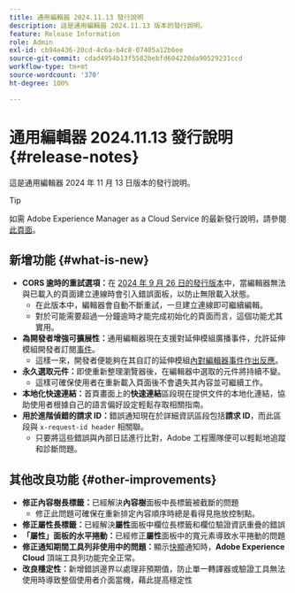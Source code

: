 ```yaml
---
title: 通用編輯器 2024.11.13 發行說明
description: 這是通用編輯器 2024.11.13 版本的發行說明。
feature: Release Information
role: Admin
exl-id: cb94e436-20cd-4c6a-b4c8-07405a12b6ee
source-git-commit: cdad4954b13f5582bebfd604220da90529231ccd
workflow-type: tm+mt
source-wordcount: '370'
ht-degree: 100%

---
```


# 通用編輯器 2024.11.13 發行說明 {#release-notes}

這是通用編輯器 2024 年 11 月 13 日版本的發行說明。

>[!TIP]
>
>如需 Adobe Experience Manager as a Cloud Service 的最新發行說明，請參閱[此頁面](/help/release-notes/release-notes-cloud/release-notes-current.md)。

## 新增功能 {#what-is-new}

* **CORS 逾時的重試選項：**&#x200B;在 [2024 年 9 月 26 日的發行版本](/help/release-notes/universal-editor/2024/2024-09-26.md)中，當編輯器無法與已載入的頁面建立連線時會引入錯誤面板，以防止無限載入狀態。
   * 在此版本中，編輯器會自動不斷重試，一旦建立連線即可繼續編輯。
   * 對於可能需要超過一分鐘逾時才能完成初始化的頁面而言，這個功能尤其實用。
* **為開發者增強可擴展性：**&#x200B;通用編輯器現在支援對延伸模組廣播事件，允許延伸模組開發者訂閱[事件](/help/implementing/universal-editor/events.md)。
   * 這樣一來，開發者便能夠在其自訂的延伸模組[內對編輯器事件作出反應](/help/implementing/universal-editor/extending.md)。
* **永久選取元件：**&#x200B;即使重新整理瀏覽器後，在編輯器中選取的元件將持續不變。
   * 這樣可確保使用者在重新載入頁面後不會遺失其內容並可繼續工作。
* **本地化快速連結：**&#x200B;首頁畫面上的&#x200B;**快速連結**&#x200B;區段現在提供文件的本地化連結，協助使用者根據自己的語言偏好設定輕鬆存取相關指南。
* **用於進階偵錯的請求 ID：**&#x200B;錯誤通知現在於詳細資訊區段包括&#x200B;**請求 ID**，而此區段與 `x-request-id header` 相關聯。
   * 只要將這些錯誤與內部日誌進行比對，Adobe 工程團隊便可以輕鬆地追蹤和診斷問題。

## 其他改良功能 {#other-improvements}

* **修正內容樹長標籤：**&#x200B;已經解決&#x200B;**內容樹**&#x200B;面板中長標籤被截斷的問題
   * 修正此問題可確保在重新排定內容順序時總是看得見拖放控制點。
* **修正屬性長標籤：**&#x200B;已經解決&#x200B;**屬性**&#x200B;面板中欄位長標籤和欄位驗證資訊重疊的錯誤
* **「屬性」面板的水平捲動：**&#x200B;已經修正&#x200B;**屬性**&#x200B;面板中的寬元素導致水平捲動的問題
* **修正通知期間工具列非使用中的問題：**&#x200B;顯示[快顯](https://spectrum.adobe.com/page/toast/)通知時，**Adobe Experience Cloud** 頂端工具列功能完全正常。
* **改良穩定性：**&#x200B;新增錯誤邊界以處理非預期值，防止單一轉譯器或驗證工具無法使用時導致整個使用者介面當機，藉此提高穩定性
